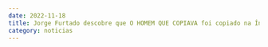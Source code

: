 ```yaml
---
date: 2022-11-18
title: Jorge Furtado descobre que O HOMEM QUE COPIAVA foi copiado na Índia
category: noticias
---
```

